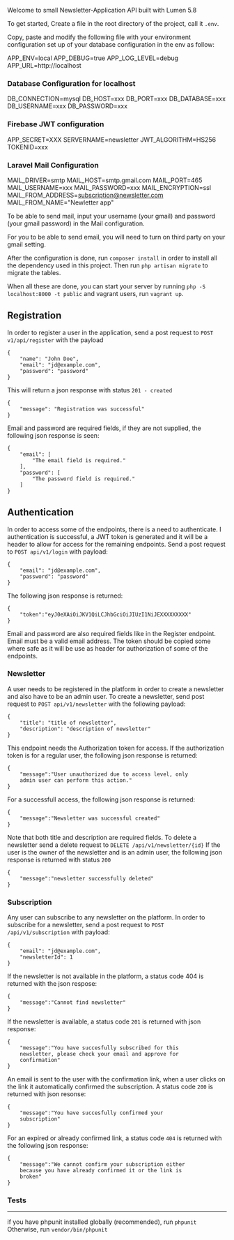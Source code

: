 
Welcome to small Newsletter-Application API built with Lumen 5.8

To get started, Create a file in the root directory of the project, call it `.env`.

Copy, paste and modify the following file with your environment configuration set up of
your database configuration in the env as follow:

APP_ENV=local
APP_DEBUG=true
APP_LOG_LEVEL=debug
APP_URL=http://localhost

### Database Configuration for localhost
DB_CONNECTION=mysql
DB_HOST=xxx
DB_PORT=xxx
DB_DATABASE=xxx
DB_USERNAME=xxx
DB_PASSWORD=xxx

### Firebase JWT configuration
APP_SECRET=XXX
SERVERNAME=newsletter
JWT_ALGORITHM=HS256
TOKENID=xxx

### Laravel Mail Configuration
MAIL_DRIVER=smtp
MAIL_HOST=smtp.gmail.com
MAIL_PORT=465
MAIL_USERNAME=xxx
MAIL_PASSWORD=xxx
MAIL_ENCRYPTION=ssl
MAIL_FROM_ADDRESS=subscription@newsletter.com
MAIL_FROM_NAME="Newletter app"

To be able to send mail, input your username (your gmail) and password (your gmail password) in the Mail configuration.

For you to be able to send email, you will need to turn on third party on your gmail setting.

After the configuration is done, run ```composer install``` in order to install all the dependency used in this project.
Then run ```php artisan migrate``` to migrate the tables.

When all these are done, you can start your server by running `php -S localhost:8000 -t public` and vagrant users,
run `vagrant up`.
## Registration

In order to register a user in the application, send a post request to 
`POST v1/api/register` with the payload
```
{
	"name": "John Doe",
	"email": "jd@example.com",
	"password": "password"
}
```
This will return a json response with status `201 - created`
```
{
    "message": "Registration was successful"
}
```
Email and password are required fields, if they are not supplied, the following json response is seen:
```
{
    "email": [
        "The email field is required."
    ],
    "password": [
        "The password field is required."
    ]
}
```

## Authentication
In order to access some of the endpoints, there is a need to authenticate. I authentication is successful, a JWT token is generated and it will be a header to allow for access for the remaining endpoints. Send a post request to `POST api/v1/login` with payload:
```
{
	"email": "jd@example.com",
	"password": "password"
}
```
The following json response is returned:
```
{
	"token":"eyJ0eXAiOiJKV1QiLCJhbGciOiJIUzI1NiJEXXXXXXXXX"
}
```
Email and password are also required fields like in the Register endpoint. Email must be a valid email address. The token should be copied some where safe as it will be use as header for authorization of some of the endpoints.

### Newsletter
A user needs to  be registered in the platform in order to create a newsletter and also have to be an admin user. To create a newsletter, send post request to `POST api/v1/newsletter` with the following payload:
```
{
	"title": "title of newsletter",
	"description": "description of newsletter"
}
```
This endpoint needs the Authorization token for access. If the authorization token is for a regular user, the following json response is returned:
```
{
	"message":"User unauthorized due to access level, only 		
	admin user can perform this action."
}
```
For a successfull access, the following json response is returned:
```
{
	"message":"Newsletter was successful created"
}
```
Note that both title and description are required fields.
To delete a newsletter send a delete request to `DELETE /api/v1/newsletter/{id}` If the user is the owner of the newsletter and is an admin user, the following json response is returned with status `200`

```
{
	"message":"newsletter successfully deleted"
}
```
### Subscription
Any user can subscribe to any newsletter on the platform. In order to subscribe for a newsletter, send a post request to `POST /api/v1/subscription` with payload:
```
{
	"email": "jd@example.com",
	"newsletterId": 1
}
```
If the newsletter is not available in the platform, a status code 404 is returned with the json respose:
```
{
	"message":"Cannot find newsletter"
}
```
If the newsletter is available, a status code `201` is returned with json response:
```
{
	"message":"You have succesfully subscribed for this 	
	newsletter, please check your email and approve for 
	confirmation"
}
```
An email is sent to the user with the confirmation link, when a user clicks on the link it automatically confirmed the subscription. A status code `200` is returned with json resonse:

```
{
	"message":"You have succesfully confirmed your 
	subscription"
}
```
For an expired or already confirmed link, a status code `404` is returned with the following json response:
```
{
	"message":"We cannot confirm your subscription either 
	because you have already confirmed it or the link is 
	broken"
}
```
### Tests
<hr>

if you have phpunit installed globally (recommended), run
`phpunit`
Otherwise, run
`vendor/bin/phpunit`